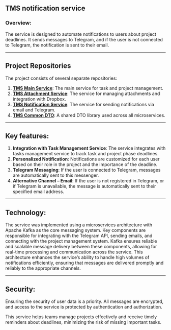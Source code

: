 ## TMS notification service

### Overview:
The service is designed to automate notifications to users about 
project deadlines. It sends messages to Telegram, and if the user
is not connected to Telegram, the notification is sent to their email.

***
## Project Repositories
The project consists of several separate repositories:

1. **[TMS Main Service](https://github.com/TaskManagerSystem/TMS-main-service)**: The main service for task and project management.
2. **[TMS Attachment Service](https://github.com/TaskManagerSystem/TMS-attachment-service)**: The service for managing attachments and integration with Dropbox.
3. **[TMS Notification Service](https://github.com/TaskManagerSystem/TMS-notification-service)**: The service for sending notifications via email and Telegram.
4. **[TMS Common DTO](https://github.com/TaskManagerSystem/TMS-common-dto)**: A shared DTO library used across all microservices.

***
## Key features:
1. **Integration with Task Management Service**:
The service integrates with tasks management service to 
track task and project phase deadlines.
2.  **Personalized Notification**:
    Notifications are customized for each user based on their role in the project
and the importance of the deadline.
3. **Telegram Messaging**:
   If the user is connected to Telegram, messages are automatically sent to this messenger.
4. **Alternative Channel – Email**:
   If the user is not registered in Telegram, or if Telegram is unavailable, the message 
is automatically sent to their specified email address.

***

## Technology:
The service was implemented using a microservices architecture
with Apache Kafka as the core messaging system. Key components
are responsible for integrating with the Telegram API, sending 
emails, and connecting with the project management system. Kafka
ensures reliable and scalable message delivery between these 
components, allowing for real-time processing and communication
across the service. This architecture enhances the service’s 
ability to handle high volumes of notifications efficiently, 
ensuring that messages are delivered promptly and reliably
to the appropriate channels.

***
## Security:
Ensuring the security of user data is a priority.
All messages are encrypted, and access to the service is protected 
by authentication and authorization.

This service helps teams manage projects effectively 
and receive timely reminders about deadlines, minimizing
the risk of missing important tasks.